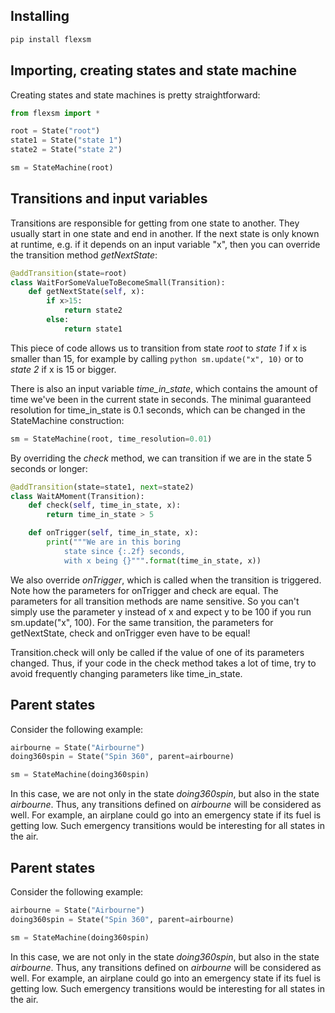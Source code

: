 ## Installing

```bash
pip install flexsm
```

## Importing, creating states and state machine

Creating states and state machines is pretty straightforward:

```python
from flexsm import *

root = State("root")
state1 = State("state 1")
state2 = State("state 2")

sm = StateMachine(root)
```

## Transitions and input variables

Transitions are responsible for getting from one state to another. They usually start in one state and end in another. If the next state is only known at runtime, e.g. if it depends on an input variable "x", then you can override the transition method *getNextState*:

```python
@addTransition(state=root)
class WaitForSomeValueToBecomeSmall(Transition):
    def getNextState(self, x):
        if x>15:
            return state2
        else:
            return state1
```

This piece of code allows us to transition from state *root* to *state 1* if x is smaller than 15, for example by calling ``python sm.update("x", 10)`` or to *state 2* if x is 15 or bigger.

There is also an input variable *time_in_state*, which contains the amount of time we've been in the current state in seconds. The minimal guaranteed resolution for time_in_state is 0.1 seconds, which can be changed in the StateMachine construction:

```python
sm = StateMachine(root, time_resolution=0.01)
```

By overriding the *check* method, we can transition if we are in the state 5 seconds or longer:

```python
@addTransition(state=state1, next=state2)
class WaitAMoment(Transition):
    def check(self, time_in_state, x):
        return time_in_state > 5

    def onTrigger(self, time_in_state, x):
        print("""We are in this boring
            state since {:.2f} seconds, 
            with x being {}""".format(time_in_state, x))
```

We also override *onTrigger*, which is called when the transition is triggered. Note how the parameters for onTrigger and check are equal. The parameters for all transition methods are name sensitive. So you can't simply use the parameter y instead of x and expect y to be 100 if you run sm.update("x", 100). For the same transition, the parameters for getNextState, check and onTrigger even have to be equal!

Transition.check will only be called if the value of one of its parameters changed. Thus, if your code in the check method takes a lot of time, try to avoid frequently changing parameters like time_in_state.

## Parent states

Consider the following example:

```python
airbourne = State("Airbourne")
doing360spin = State("Spin 360", parent=airbourne)

sm = StateMachine(doing360spin)
```

In this case, we are not only in the state *doing360spin*, but also in the state *airbourne*. Thus, any transitions defined on *airbourne* will be considered as well. For example, an airplane could go into an emergency state if its fuel is getting low. Such emergency transitions would be interesting for all states in the air.

## Parent states

Consider the following example:

```python
airbourne = State("Airbourne")
doing360spin = State("Spin 360", parent=airbourne)

sm = StateMachine(doing360spin)
```

In this case, we are not only in the state *doing360spin*, but also in the state *airbourne*. Thus, any transitions defined on *airbourne* will be considered as well. For example, an airplane could go into an emergency state if its fuel is getting low. Such emergency transitions would be interesting for all states in the air.

